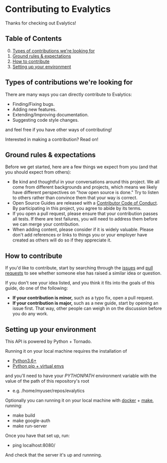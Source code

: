 # Contributing to Evalytics

Thanks for checking out Evalytics!

## Table of Contents

0. [Types of contributions we're looking for](#types-of-contributions-were-looking-for)
0. [Ground rules & expectations](#ground-rules--expectations)
0. [How to contribute](#how-to-contribute)
0. [Setting up your environment](#setting-up-your-environment)

## Types of contributions we're looking for
There are many ways you can directly contribute to Evalytics:

* Finding/Fixing bugs.
* Adding new features.
* Extending/Improving documentation.
* Suggesting code style changes.

and feel free if you have other ways of contributing! 

Interested in making a contribution? Read on!

## Ground rules & expectations

Before we get started, here are a few things we expect from you (and that you should expect from others):

* Be kind and thoughtful in your conversations around this project. We all come from different backgrounds and projects, which means we likely have different perspectives on "how open source is done." Try to listen to others rather than convince them that your way is correct.
* Open Source Guides are released with a [Contributor Code of Conduct](./CODE_OF_CONDUCT.md). By participating in this project, you agree to abide by its terms.
* If you open a pull request, please ensure that your contribution passes all tests. If there are test failures, you will need to address them before we can merge your contribution.
* When adding content, please consider if it is widely valuable. Please don't add references or links to things you or your employer have created as others will do so if they appreciate it.

## How to contribute

If you'd like to contribute, start by searching through the [issues](https://github.com/eduardogr/evalytics/issues) and [pull requests](https://github.com/eduardogr/evalytics/pulls) to see whether someone else has raised a similar idea or question.

If you don't see your idea listed, and you think it fits into the goals of this guide, do one of the following:
* **If your contribution is minor,** such as a typo fix, open a pull request.
* **If your contribution is major,** such as a new guide, start by opening an issue first. That way, other people can weigh in on the discussion before you do any work.

## Setting up your environment

This API is powered by Python + Tornado. 

Running it on your local machine requires the installation of
  - [Python3.6+](https://www.python.org/downloads/release/python-360/) 
  - [Python pip + virtual envs](https://packaging.python.org/guides/installing-using-pip-and-virtual-environments/)

and you'll need to have your *PYTHONPATH* environment variable with the value of the path of this repository's root
  - e.g. /home/myuser/repos/evalytics

Optionally you can running it on your local machine with [docker](https://www.docker.com/) + [make](https://www.gnu.org/software/make/manual/html_node/Introduction.html), running:
  - make build
  - make google-auth
  - make run-server

Once you have that set up, run:

  - ping localhost:8080/

And check that the server it's up and runnning.
